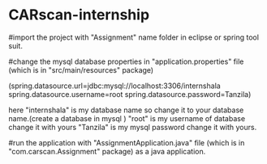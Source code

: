 # CARscan-internship

#import the project with "Assignment" name folder in eclipse or spring tool suit.

#change the mysql database properties in "application.properties" file (which is in "src/main/resources" package)

(spring.datasource.url=jdbc:mysql://localhost:3306/internshala
spring.datasource.username=root
spring.datasource.password=Tanzila)

here "internshala" is my database name so change it to your database name.(create a database in mysql )
"root" is my username of database change it with yours
"Tanzila" is my mysql password change it with yours.



#run the application with "AssignmentApplication.java" file (which is in  "com.carscan.Assignment" package) as a java application.
